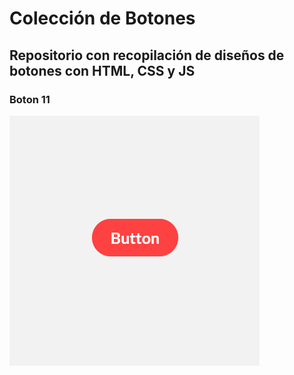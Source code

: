 # Colección de Botones

## Repositorio con recopilación de diseños de botones con HTML, CSS y JS

### Boton 11

![Screenshot](Boton11.gif)
